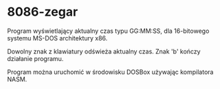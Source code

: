 # 8086-zegar
Program wyświetlający aktualny czas typu GG:MM:SS, dla 16-bitowego systemu MS-DOS architektury x86.

Dowolny znak z klawiatury odświeża aktualny czas. Znak 'b' kończy działanie programu.

Program można uruchomić w środowisku DOSBox używając kompilatora NASM.
